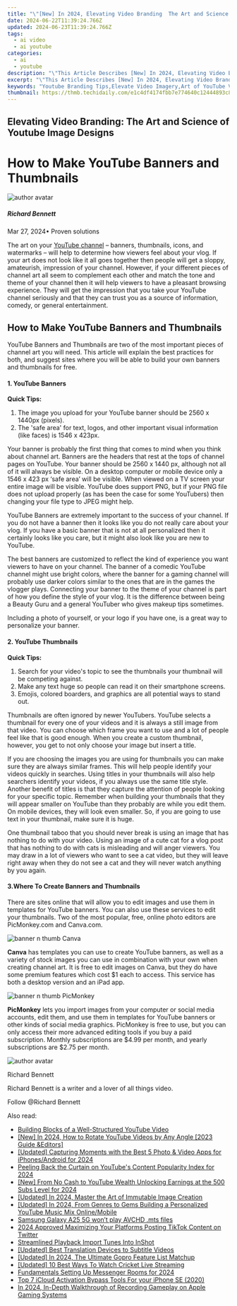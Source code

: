 ```yaml
---
title: "\"[New] In 2024, Elevating Video Branding  The Art and Science of Youtube Image Designs\""
date: 2024-06-22T11:39:24.766Z
updated: 2024-06-23T11:39:24.766Z
tags:
  - ai video
  - ai youtube
categories:
  - ai
  - youtube
description: "\"This Article Describes [New] In 2024, Elevating Video Branding: The Art and Science of Youtube Image Designs\""
excerpt: "\"This Article Describes [New] In 2024, Elevating Video Branding: The Art and Science of Youtube Image Designs\""
keywords: "Youtube Branding Tips,Elevate Video Imagery,Art of YouTube Visuals,Vlog Design Essentials,Professional Vlogging Aesthetics,Effective Video Thumbnails,Image Design in Videos"
thumbnail: https://thmb.techidaily.com/e1c4df4174fbb7e774640c12444893c833b651d1c12bd8c02f2b01f747786c25.jpg
---
```


## Elevating Video Branding: The Art and Science of Youtube Image Designs

# How to Make YouTube Banners and Thumbnails

![author avatar](https://images.wondershare.com/filmora/article-images/richard-bennett.jpg)

##### Richard Bennett

 Mar 27, 2024• Proven solutions

The art on your [YouTube channel](https://tools.techidaily.com/wondershare/filmora/download/) – banners, thumbnails, icons, and watermarks – will help to determine how viewers feel about your vlog. If your art does not look like it all goes together then people will get a sloppy, amateurish, impression of your channel. However, if your different pieces of channel art all seem to complement each other and match the tone and theme of your channel then it will help viewers to have a pleasant browsing experience. They will get the impression that you take your YouTube channel seriously and that they can trust you as a source of information, comedy, or general entertainment.

## How to Make YouTube Banners and Thumbnails

YouTube Banners and Thumbnails are two of the most important pieces of channel art you will need. This article will explain the best practices for both, and suggest sites where you will be able to build your own banners and thumbnails for free.

#### 1\. YouTube Banners

**Quick Tips:**

1. The image you upload for your YouTube banner should be 2560 x 1440px (pixels).
2. The 'safe area' for text, logos, and other important visual information (like faces) is 1546 x 423px.

Your banner is probably the first thing that comes to mind when you think about channel art. Banners are the headers that rest at the tops of channel pages on YouTube. Your banner should be 2560 x 1440 px, although not all of it will always be visible. On a desktop computer or mobile device only a 1546 x 423 px ‘safe area’ will be visible. When viewed on a TV screen your entire image will be visible. YouTube does support PNG, but if your PNG file does not upload properly (as has been the case for some YouTubers) then changing your file type to JPEG might help.

YouTube Banners are extremely important to the success of your channel. If you do not have a banner then it looks like you do not really care about your vlog. If you have a basic banner that is not at all personalized then it certainly looks like you care, but it might also look like you are new to YouTube.

The best banners are customized to reflect the kind of experience you want viewers to have on your channel. The banner of a comedic YouTube channel might use bright colors, where the banner for a gaming channel will probably use darker colors similar to the ones that are in the games the vlogger plays. Connecting your banner to the theme of your channel is part of how you define the style of your vlog. It is the difference between being a Beauty Guru and a general YouTuber who gives makeup tips sometimes.

Including a photo of yourself, or your logo if you have one, is a great way to personalize your banner.

#### 2\. YouTube Thumbnails

**Quick Tips:**

1. Search for your video's topic to see the thumbnails your thumbnail will be competing against.
2. Make any text huge so people can read it on their smartphone screens.
3. Emojis, colored boarders, and graphics are all potential ways to stand out.

Thumbnails are often ignored by newer YouTubers. YouTube selects a thumbnail for every one of your videos and it is always a still image from that video. You can choose which frame you want to use and a lot of people feel like that is good enough. When you create a custom thumbnail, however, you get to not only choose your image but insert a title.

If you are choosing the images you are using for thumbnails you can make sure they are always similar frames. This will help people identify your videos quickly in searches. Using titles in your thumbnails will also help searchers identify your videos, if you always use the same title style. Another benefit of titles is that they capture the attention of people looking for your specific topic. Remember when building your thumbnails that they will appear smaller on YouTube than they probably are while you edit them. On mobile devices, they will look even smaller. So, if you are going to use text in your thumbnail, make sure it is huge.

One thumbnail taboo that you should never break is using an image that has nothing to do with your video. Using an image of a cute cat for a vlog post that has nothing to do with cats is misleading and will anger viewers. You may draw in a lot of viewers who want to see a cat video, but they will leave right away when they do not see a cat and they will never watch anything by you again.

#### 3.Where To Create Banners and Thumbnails

There are sites online that will allow you to edit images and use them in templates for YouTube banners. You can also use these services to edit your thumbnails. Two of the most popular, free, online photo editors are PicMonkey.com and Canva.com.

![banner n thumb Canva](https://images.wondershare.com/filmora/article-images/banner-n-thumb-Canva.JPG)

**Canva** has templates you can use to create YouTube banners, as well as a variety of stock images you can use in combination with your own when creating channel art. It is free to edit images on Canva, but they do have some premium features which cost $1 each to access. This service has both a desktop version and an iPad app.

![banner n thumb PicMonkey](https://images.wondershare.com/filmora/article-images/banner-n-thumb-PicMonkey.JPG)

**PicMonkey** lets you import images from your computer or social media accounts, edit them, and use them in templates for YouTube banners or other kinds of social media graphics. PicMonkey is free to use, but you can only access their more advanced editing tools if you buy a paid subscription. Monthly subscriptions are $4.99 per month, and yearly subscriptions are $2.75 per month.

![author avatar](https://images.wondershare.com/filmora/article-images/richard-bennett.jpg)

Richard Bennett

Richard Bennett is a writer and a lover of all things video.

Follow @Richard Bennett


<ins class="adsbygoogle"
     style="display:block"
     data-ad-format="autorelaxed"
     data-ad-client="ca-pub-7571918770474297"
     data-ad-slot="1223367746"></ins>



<ins class="adsbygoogle"
     style="display:block"
     data-ad-client="ca-pub-7571918770474297"
     data-ad-slot="8358498916"
     data-ad-format="auto"
     data-full-width-responsive="true"></ins>

<span class="atpl-alsoreadstyle">Also read:</span>
<div><ul>
<li><a href="https://youtube-zero.techidaily.com/ing-blocks-of-a-well-structured-youtube-video/"><u>Building Blocks of a Well-Structured YouTube Video</u></a></li>
<li><a href="https://youtube-zero.techidaily.com/n-2024-how-to-rotate-youtube-videos-by-any-angle-2023-guide-andeditors/"><u>[New] In 2024, How to Rotate YouTube Videos by Any Angle [2023 Guide &Editors]</u></a></li>
<li><a href="https://youtube-zero.techidaily.com/ed-capturing-moments-with-the-best-5-photo-and-video-apps-for-iphonesandroid-for-2024/"><u>[Updated] Capturing Moments with the Best 5 Photo & Video Apps for iPhones/Android for 2024</u></a></li>
<li><a href="https://youtube-zero.techidaily.com/ng-back-the-curtain-on-youtubes-content-popularity-index-for-2024/"><u>Peeling Back the Curtain on YouTube's Content Popularity Index for 2024</u></a></li>
<li><a href="https://youtube-zero.techidaily.com/rom-no-cash-to-youtube-wealth-unlocking-earnings-at-the-500-subs-level-for-2024/"><u>[New] From No Cash to YouTube Wealth  Unlocking Earnings at the 500 Subs Level for 2024</u></a></li>
<li><a href="https://youtube-zero.techidaily.com/ed-in-2024-master-the-art-of-immutable-image-creation/"><u>[Updated] In 2024, Master the Art of Immutable Image Creation</u></a></li>
<li><a href="https://youtube-zero.techidaily.com/ed-in-2024-from-genres-to-gems-building-a-personalized-youtube-music-mix-onlinemobile/"><u>[Updated] In 2024, From Genres to Gems  Building a Personalized YouTube Music Mix Online/Mobile</u></a></li>
<li><a href="https://techidaily.com/samsung-galaxy-a25-5g-wont-play-avchd-mts-files-by-aiseesoft-video-converter-play-mts-on-android/"><u>Samsung Galaxy A25 5G won’t play AVCHD .mts files</u></a></li>
<li><a href="https://twitter-videos.techidaily.com/2024-approved-maximizing-your-platforms-posting-tiktok-content-on-twitter/"><u>2024 Approved  Maximizing Your Platforms  Posting TikTok Content on Twitter</u></a></li>
<li><a href="https://extra-information.techidaily.com/streamlined-playback-import-tunes-into-inshot/"><u>Streamlined Playback  Import Tunes Into InShot</u></a></li>
<li><a href="https://extra-lessons.techidaily.com/updated-best-translation-devices-to-subtitle-videos/"><u>[Updated] Best Translation Devices to Subtitle Videos</u></a></li>
<li><a href="https://fox-direct.techidaily.com/updated-in-2024-the-ultimate-gopro-feature-list-matchup/"><u>[Updated] In 2024, The Ultimate Gopro Feature List Matchup</u></a></li>
<li><a href="https://fox-access.techidaily.com/updated-10-best-ways-to-watch-cricket-live-streaming/"><u>[Updated] 10 Best Ways To Watch Cricket Live Streaming</u></a></li>
<li><a href="https://facebook-video-content.techidaily.com/fundamentals-setting-up-messenger-rooms-for-2024/"><u>Fundamentals  Setting Up Messenger Rooms for 2024</u></a></li>
<li><a href="https://activate-lock.techidaily.com/top-7-icloud-activation-bypass-tools-for-your-iphone-se-2020-by-drfone-ios/"><u>Top 7 iCloud Activation Bypass Tools For your iPhone SE (2020)</u></a></li>
<li><a href="https://screen-recording.techidaily.com/in-2024-in-depth-walkthrough-of-recording-gameplay-on-apple-gaming-systems/"><u>In 2024, In-Depth Walkthrough of Recording Gameplay on Apple Gaming Systems</u></a></li>
</ul></div>
